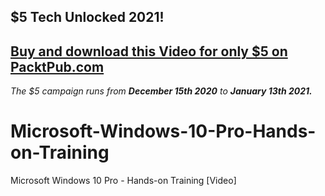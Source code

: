 ## $5 Tech Unlocked 2021!
[Buy and download this Video for only $5 on PacktPub.com](https://www.packtpub.com/product/microsoft-windows-10-pro-hands-on-training-video/9781800563155)
-----
*The $5 campaign         runs from __December 15th 2020__ to __January 13th 2021.__*

# Microsoft-Windows-10-Pro-Hands-on-Training
Microsoft Windows 10 Pro - Hands-on Training [Video]
